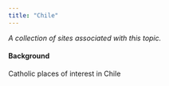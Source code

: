 ```yaml
---
title: "Chile"
---
```



*A collection of sites associated with this topic.*

#### Background

Catholic places of interest in Chile


